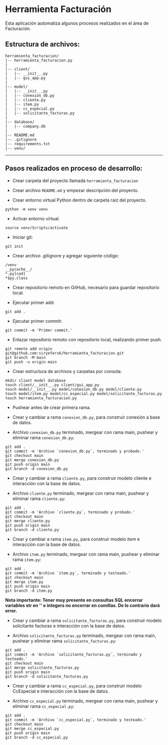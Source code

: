 # Herramienta Facturación

Esta aplicación automatiza algunos procesos realizados en el área de Facturación.

## Estructura de archivos:

```
herramienta_facturacion/
|-- herramienta_facturacion.py
|
|-- client/
|   |-- __init__.py
|   |-- gui_app.py
|
|-- model/
|   |-- __init__.py
|   |-- conexion_db.py
|   |-- cliente.py
|   |-- item.py
|   |-- cc_especial.py
|   |-- solicitante_facturas.py
|
|-- database/
|   |-- company.db
|
|-- README.md
|-- .gitignore
|-- requirements.txt
|-- venv/
```

---

## Pasos realizados en proceso de desarrollo:

- Crear carpeta del proyecto llamada `herramienta_facturacion`

- Crear archivo `README.md` y empezar descripción del proyecto.

- Crear entorno virtual Python dentro de carpeta raiz del proyecto.

```terminal
python -m venv venv

```

- Activar entorno virtual.

```terminal
source venv/Scripts/activate

```

- Iniciar git:

```terminal
git init

```

- Crear archivo .gitignore y agregar siguiente código:

```.gitignore
/venv
__pycache__/
*.py[cod]
*$py.class

```

- Crear repositorio remoto en GitHub, necesario para guardar repositorio local.

- Ejecutar primer add:

```
git add .

```

- Ejecutar primer commit:

```
git commit -m 'Primer commit.'

```

- Enlazar repositorio remoto con repositorio local, realizando primer push.

```
git remote add origin git@github.com:siryefers6/herramienta_facturacion.git
git branch -M main
git push -u origin main

```

- Crear estructura de archivos y carpetas por consola:

```
mkdir client model database
touch client/__init__.py client/gui_app.py
touch model/__init__.py model/conexion_db.py model/cliente.py
touch model/item.py model/cc_especial.py model/solicitante_facturas.py
touch herramienta_facturacion.py

```

- Pushear antes de crear primera rama.

- Crear y cambiar a rama `conexion_db.py`, para construir conexión a base de datos.

- Archivo `conexion_db.py` terminado, mergear con rama main, pushear y eliminar rama `conexion_db.py`:

```
git add .
git commit -m 'Archivo `conexion_db.py`, terminado y probado.'
git checkout main
git merge conexion_db.py
git push origin main
git branch -d conexion_db.py
```

- Crear y cambiar a rama `cliente.py`, para construir modelo cliente e interacción con la base de datos.

- Archivo `cliente.py` terminado, mergear con rama main, pushear y eliminar rama `cliente.py`:

```
git add .
git commit -m 'Archivo `cliente.py`, terminado y probado.'
git checkout main
git merge cliente.py
git push origin main
git branch -d cliente.py
```

- Crear y cambiar a rama `item.py`, para construir modelo item e interacción con la base de datos.

- Archivo `item.py` terminado, mergear con rama main, pushear y eliminar rama `item.py`:

```
git add .
git commit -m 'Archivo `item.py`, terminado y testeado.'
git checkout main
git merge item.py
git push origin main
git branch -d item.py
```

**Nota importante: Tener muy presente en consultas SQL encerrar variables str en '' e integers no encerrar en comillas. De lo contrario dará error.**

- Crear y cambiar a rama `solicitante_facturas.py`, para construir modelo solicitante facturas e interacción con la base de datos.

- Archivo `solicitante_facturas.py` terminado, mergear con rama main, pushear y eliminar rama `solicitante_facturas.py`:

```
git add .
git commit -m 'Archivo `solicitante_facturas.py`, terminado y testeado.'
git checkout main
git merge solicitante_facturas.py
git push origin main
git branch -d solicitante_facturas.py
```

- Crear y cambiar a rama `cc_especial.py`, para construir modelo CcEspecial e interacción con la base de datos.

- Archivo `cc_especial.py` terminado, mergear con rama main, pushear y eliminar rama `cc_especial.py`:

```
git add .
git commit -m 'Archivo `cc_especial.py`, terminado y testeado.'
git checkout main
git merge cc_especial.py
git push origin main
git branch -d cc_especial.py
```
